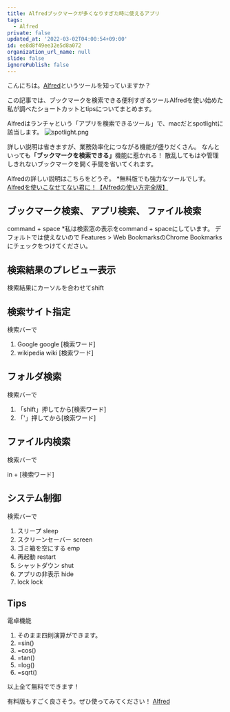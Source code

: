 ```yaml
---
title: Alfredブックマークが多くなりすぎた時に使えるアプリ
tags:
  - Alfred
private: false
updated_at: '2022-03-02T04:00:54+09:00'
id: ee8d8f49ee32e5d8a072
organization_url_name: null
slide: false
ignorePublish: false
---
```

こんにちは。[Alfred](https://www.alfredapp.com/)というツールを知っていますか？

この記事では、ブックマークを検索できる便利すぎるツールAlfredを使い始めた私が調べたショートカットとtipsについてまとめます。

Alfredはランチャという「アプリを検索できるツール」で、macだとspotlightに該当します。
![spotlight.png](https://qiita-image-store.s3.ap-northeast-1.amazonaws.com/0/787586/7607f317-8c21-749f-8e45-fd7587fbe904.png)

詳しい説明は省きますが、業務効率化につながる機能が盛りだくさん。
なんといっても<b>「ブックマークを検索できる」</b>機能に惹かれる！
散乱してもはや管理しきれないブックマークを開く手間を省いてくれます。

Alfredの詳しい説明はこちらをどうぞ。
*無料版でも強力なツールでしす。
[Alfredを使いこなせてない君に！【Alfredの使い方完全版】](https://qiita.com/jackchuka/items/ccd3f66f6dd00481b98b)

## ブックマーク検索、 アプリ検索、 ファイル検索
command + space
*私は検索窓の表示をcommand + spaceにしています。
デフォルトでは使えないので
Features > Web BookmarksのChrome Bookmarksにチェックをつけてください。

## 検索結果のプレビュー表示
検索結果にカーソルを合わせてshift

## 検索サイト指定
検索バーで

1. Google
google [検索ワード]
2. wikipedia
wiki [検索ワード]

## フォルダ検索
検索バーで

1. 「shift」押してから[検索ワード]
1. 「'」押してから[検索ワード]

## ファイル内検索
検索バーで

in + [検索ワード]

## システム制御
検索バーで

1. スリープ
sleep
2. スクリーンセーバー
screen
3. ゴミ箱を空にする
    emp
4. 再起動
    restart
5. シャットダウン
    shut
6. アプリの非表示
    hide
7. lock
    lock



## Tips
電卓機能

1. そのまま四則演算ができます。
1. =sin()
1. =cos()
1. =tan()
1. =log()
1. =sqrt()

以上全て無料でできます！

有料版もすごく良さそう。ぜひ使ってみてください！
[Alfred](https://www.alfredapp.com/)









